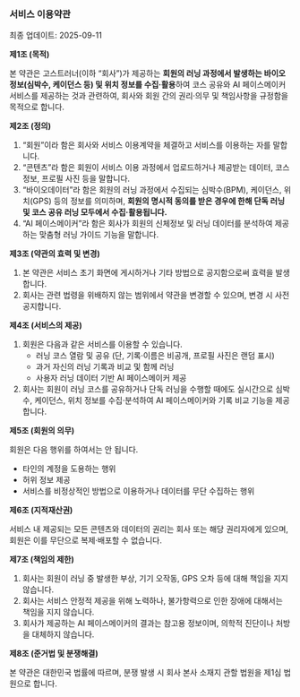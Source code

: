 ### 서비스 이용약관

최종 업데이트: 2025-09-11

**제1조 (목적)**

본 약관은 고스트러너(이하 “회사”)가 제공하는 **회원의 러닝 과정에서 발생하는 바이오 정보(심박수, 케이던스 등) 및 위치 정보를 수집·활용**하여 코스 공유와 AI 페이스메이커 서비스를 제공하는 것과 관련하여, 회사와 회원 간의 권리·의무 및 책임사항을 규정함을 목적으로 합니다.

**제2조 (정의)**

1. “회원”이라 함은 회사와 서비스 이용계약을 체결하고 서비스를 이용하는 자를 말합니다.
2. “콘텐츠”라 함은 회원이 서비스 이용 과정에서 업로드하거나 제공받는 데이터, 코스 정보, 프로필 사진 등을 말합니다.
3. “바이오데이터”라 함은 회원의 러닝 과정에서 수집되는 심박수(BPM), 케이던스, 위치(GPS) 등의 정보를 의미하며, **회원의 명시적 동의를 받은 경우에 한해 단독 러닝 및 코스 공유 러닝 모두에서 수집·활용됩니다.**
4. “AI 페이스메이커”라 함은 회사가 회원의 신체정보 및 러닝 데이터를 분석하여 제공하는 맞춤형 러닝 가이드 기능을 말합니다.

**제3조 (약관의 효력 및 변경)**

1. 본 약관은 서비스 초기 화면에 게시하거나 기타 방법으로 공지함으로써 효력을 발생합니다.
2. 회사는 관련 법령을 위배하지 않는 범위에서 약관을 변경할 수 있으며, 변경 시 사전 공지합니다.

**제4조 (서비스의 제공)**

1. 회원은 다음과 같은 서비스를 이용할 수 있습니다.
    - 러닝 코스 열람 및 공유 (단, 기록·이름은 비공개, 프로필 사진은 랜덤 표시)
    - 과거 자신의 러닝 기록과 비교 및 함께 러닝
    - 사용자 러닝 데이터 기반 AI 페이스메이커 제공
2. 회사는 회원이 러닝 코스를 공유하거나 단독 러닝을 수행할 때에도 실시간으로 심박수, 케이던스, 위치 정보를 수집·분석하여 AI 페이스메이커와 기록 비교 기능을 제공합니다.

**제5조 (회원의 의무)**

회원은 다음 행위를 하여서는 안 됩니다.

-   타인의 계정을 도용하는 행위
-   허위 정보 제공
-   서비스를 비정상적인 방법으로 이용하거나 데이터를 무단 수집하는 행위

**제6조 (지적재산권)**

서비스 내 제공되는 모든 콘텐츠와 데이터의 권리는 회사 또는 해당 권리자에게 있으며, 회원은 이를 무단으로 복제·배포할 수 없습니다.

**제7조 (책임의 제한)**

1. 회사는 회원이 러닝 중 발생한 부상, 기기 오작동, GPS 오차 등에 대해 책임을 지지 않습니다.
2. 회사는 서비스 안정적 제공을 위해 노력하나, 불가항력으로 인한 장애에 대해서는 책임을 지지 않습니다.
3. 회사가 제공하는 AI 페이스메이커의 결과는 참고용 정보이며, 의학적 진단이나 처방을 대체하지 않습니다.

**제8조 (준거법 및 분쟁해결)**

본 약관은 대한민국 법률에 따르며, 분쟁 발생 시 회사 본사 소재지 관할 법원을 제1심 법원으로 합니다.
